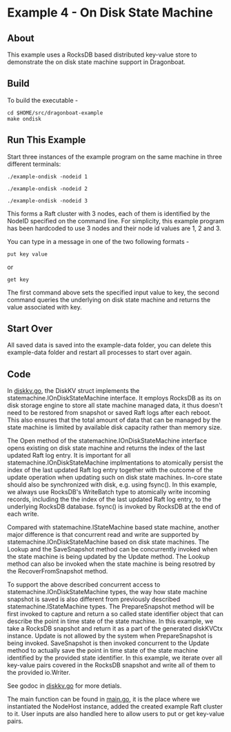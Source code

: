 # Example 4 - On Disk State Machine #

## About ##
This example uses a RocksDB based distributed key-value store to demonstrate the on disk state machine support in Dragonboat.

## Build ##
To build the executable -
```
cd $HOME/src/dragonboat-example
make ondisk
```

## Run This Example ##
Start three instances of the example program on the same machine in three different terminals:

```
./example-ondisk -nodeid 1
```
```
./example-ondisk -nodeid 2
```
```
./example-ondisk -nodeid 3
```
This forms a Raft cluster with 3 nodes, each of them is identified by the NodeID specified on the command line. For simplicity, this example program has been hardcoded to use 3 nodes and their node id values are 1, 2 and 3.

You can type in a message in one of the two following formats - 
```
put key value
```
or 
```
get key
```

The first command above sets the specified input value to key, the second command queries the underlying on disk state machine and returns the value associated with key. 

## Start Over ##
All saved data is saved into the example-data folder, you can delete this example-data folder and restart all processes to start over again.

## Code ##
In [diskkv.go](diskkv.go), the DiskKV struct implements the statemachine.IOnDiskStateMachine interface. It employs RocksDB as its on disk storage engine to store all state machine managed data, it thus doesn't need to be restored from snapshot or saved Raft logs after each reboot. This also ensures that the total amount of data that can be managed by the state machine is limited by available disk capacity rather than memory size. 

The Open method of the statemachine.IOnDiskStateMachine interface opens existing on disk state machine and returns the index of the last updated Raft log entry. It is important for all statemachine.IOnDiskStateMachine implmentations to atomically persist the index of the last updated Raft log entry together with the outcome of the update operation when updating such on disk state machines. In-core state should also be synchronized with disk, e.g. using fsync(). In this example, we always use RocksDB's WriteBatch type to atomically write incoming records, including the the index of the last updated Raft log entry, to the underlying RocksDB database. fsync() is invoked by RocksDB at the end of each write.

Compared with statemachine.IStateMachine based state machine, another major difference is that concurrent read and write are supported by statemachine.IOnDiskStateMachine based on disk state machines. The Lookup and the SaveSnapshot method can be concurrently invoked when the state machine is being updated by the Update method. The Lookup method can also be invoked when the state machine is being resotred by the RecoverFromSnapshot method. 

To support the above described concurrent access to statemachine.IOnDiskStateMachine types, the way how state machine snapshot is saved is also different from previously described statemachine.IStateMachine types. The PrepareSnapshot method will be first invoked to capture and return a so called state identifier object that can describe the point in time state of the state machine. In this example, we take a RocksDB snapshot and return it as a part of the generated diskKVCtx instance. Update is not allowed by the system when PrepareSnapshot is being invoked. SaveSnapshot is then invoked concurrent to the Update method to actually save the point in time state of the state machine identified by the provided state identifier. In this example, we iterate over all key-value pairs covered in the RocksDB snapshot and write all of them to the provided io.Writer.

See godoc in [diskkv.go](diskkv.go) for more detials.

The main function can be found in [main.go](main.go), it is the place where we instantiated the NodeHost instance, added the created example Raft cluster to it. User inputs are also handled here to allow users to put or get key-value pairs.
